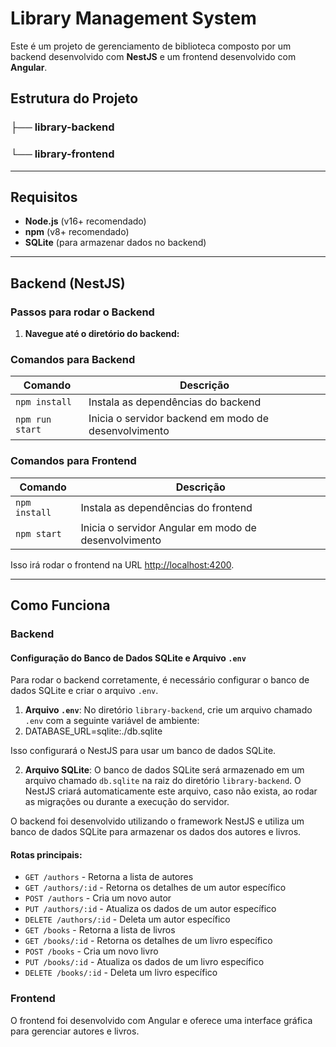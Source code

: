 # Library Management System

Este é um projeto de gerenciamento de biblioteca composto por um backend desenvolvido com **NestJS** e um frontend desenvolvido com **Angular**.

## Estrutura do Projeto

 ### ├── library-backend
 ### └── library-frontend


---

## Requisitos

- **Node.js** (v16+ recomendado)
- **npm** (v8+ recomendado)
- **SQLite** (para armazenar dados no backend)

---

## Backend (NestJS)

### Passos para rodar o Backend

1. **Navegue até o diretório do backend:**

### Comandos para Backend

| Comando                    | Descrição                                                    |
|----------------------------|--------------------------------------------------------------|
| `npm install`              | Instala as dependências do backend                           |
| `npm run start`            | Inicia o servidor backend em modo de desenvolvimento         | 

### Comandos para Frontend

| Comando                    | Descrição                                                    |
|----------------------------|--------------------------------------------------------------|
| `npm install`              | Instala as dependências do frontend                          |
| `npm start`                | Inicia o servidor Angular em modo de desenvolvimento         |

Isso irá rodar o frontend na URL [http://localhost:4200](http://localhost:4200).

---

## Como Funciona

### Backend

#### Configuração do Banco de Dados SQLite e Arquivo `.env`

Para rodar o backend corretamente, é necessário configurar o banco de dados SQLite e criar o arquivo `.env`.

1. **Arquivo `.env`**: No diretório `library-backend`, crie um arquivo chamado `.env` com a seguinte variável de ambiente:
2. DATABASE_URL=sqlite:./db.sqlite


Isso configurará o NestJS para usar um banco de dados SQLite.

2. **Arquivo SQLite**: O banco de dados SQLite será armazenado em um arquivo chamado `db.sqlite` na raiz do diretório `library-backend`. O NestJS criará automaticamente este arquivo, caso não exista, ao rodar as migrações ou durante a execução do servidor.

O backend foi desenvolvido utilizando o framework NestJS e utiliza um banco de dados SQLite para armazenar os dados dos autores e livros.

#### Rotas principais:

- `GET /authors` - Retorna a lista de autores
- `GET /authors/:id` - Retorna os detalhes de um autor específico
- `POST /authors` - Cria um novo autor
- `PUT /authors/:id` - Atualiza os dados de um autor específico
- `DELETE /authors/:id` - Deleta um autor específico
- `GET /books` - Retorna a lista de livros
- `GET /books/:id` - Retorna os detalhes de um livro específico
- `POST /books` - Cria um novo livro
- `PUT /books/:id` - Atualiza os dados de um livro específico
- `DELETE /books/:id` - Deleta um livro específico

### Frontend

O frontend foi desenvolvido com Angular e oferece uma interface gráfica para gerenciar autores e livros.


